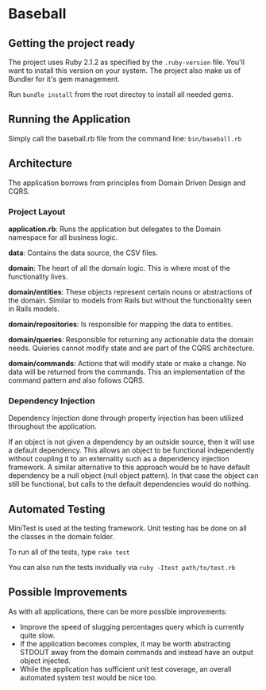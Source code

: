# Baseball

## Getting the project ready
The project uses Ruby 2.1.2 as specified by the `.ruby-version` file. 
You'll want to install this version on your system.
The project also make us of Bundler for it's gem management.

Run `bundle install` from the root directoy to install all needed gems.

## Running the Application
Simply call the baseball.rb file from the command line: `bin/baseball.rb`

## Architecture

The application borrows from principles from Domain Driven Design and CQRS.

### Project Layout

**application.rb**: Runs the application but delegates to the Domain namespace for all business logic.

**data**: Contains the data source, the CSV files.

**domain**: The heart of all the domain logic. This is where most of the functionality lives.

**domain/entities**: These objects represent certain nouns or abstractions of the domain. 
  Similar to models from Rails but without the functionality seen in Rails models.

**domain/repositories**: Is responsible for mapping the data to entities.

**domain/queries**: Responsible for returning any actionable data the domain needs. 
  Quieries cannot modify state and are part of the CQRS architecture.

**domain/commands**: Actions that will modify state or make a change. No data will be returned from the commands.
This an implementation of the command pattern and also follows CQRS.


### Dependency Injection

Dependency Injection done through property injection has been utilized throughout the application.

If an object is not given a dependency by an outside source, then it will use a default dependency.
This allows an object to be functional independently without coupling it to an externality such as
a dependency injection framework. A similar alternative to this approach would be to have default dependency
be a null object (null object pattern). In that case the object can still be functional, but calls to the
default dependencies would do nothing.

## Automated Testing

MiniTest is used at the testing framework. Unit testing has be done on all the classes in the domain folder.

To run all of the tests, type `rake test`

You can also run the tests invidually via `ruby -Itest path/to/test.rb`

## Possible Improvements

As with all applications, there can be more possible improvements:

- Improve the speed of  slugging percentages query which is currently quite slow. 
- If the application becomes complex, it may be worth abstracting STDOUT away from the domain commands 
  and instead have an output object injected. 
- While the application has sufficient unit test coverage, an overall automated system test would be nice too.
  